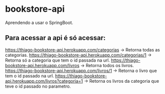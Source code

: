 # bookstore-api
Aprendendo a usar o SpringBoot.

## Para acessar a api é só acessar:
https://thiago-bookstore-api.herokuapp.com/categorias -> Retorna todas as categorias.
https://thiago-bookstore-api.herokuapp.com/categorias/1 -> Retorna só a categoria que tem o id passada na url.
https://thiago-bookstore-api.herokuapp.com/livros -> Retorna todos os livros.
https://thiago-bookstore-api.herokuapp.com/livros/1 -> Retorna o livro que tem o id passado na url.
https://thiago-bookstore-api.herokuapp.com/livros?categoria=1 -> Retorna os livros da categoria que teve o id passado no parametro.
